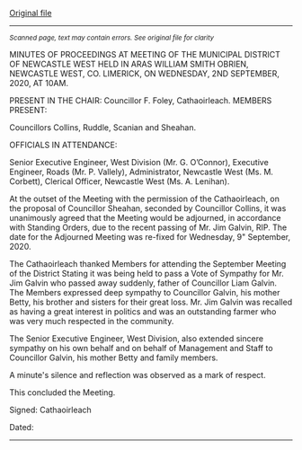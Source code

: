 [Original file](https://www.limerick.ie/sites/default/files/media/documents/2020-10/01-a-2020-09-02-minutes-september.pdf)

---
*<small>Scanned page, text may contain errors. See original file for clarity</small>*  

MINUTES OF PROCEEDINGS AT MEETING OF THE
MUNICIPAL DISTRICT OF NEWCASTLE WEST HELD IN
ARAS WILLIAM SMITH OBRIEN, NEWCASTLE WEST,
CO. LIMERICK, ON WEDNESDAY, 2ND SEPTEMBER, 2020,
AT 10AM.

PRESENT IN THE CHAIR: Councillor F. Foley, Cathaoirleach.
MEMBERS PRESENT:

Councillors Collins, Ruddle, Scanian and Sheahan.

OFFICIALS IN ATTENDANCE:

Senior Executive Engineer, West Division (Mr. G. O’Connor), Executive Engineer, Roads (Mr.
P. Vallely), Administrator, Newcastle West (Ms. M. Corbett), Clerical Officer, Newcastle West
(Ms. A. Lenihan).

At the outset of the Meeting with the permission of the Cathaoirleach, on the proposal of
Councillor Sheahan, seconded by Councillor Collins, it was unanimously agreed that the
Meeting would be adjourned, in accordance with Standing Orders, due to the recent passing
of Mr. Jim Galvin, RIP. The date for the Adjourned Meeting was re-fixed for Wednesday, 9"
September, 2020.

The Cathaoirleach thanked Members for attending the September Meeting of the District
Stating it was being held to pass a Vote of Sympathy for Mr. Jim Galvin who passed away
suddenly, father of Councillor Liam Galvin. The Members expressed deep sympathy to
Councillor Galvin, his mother Betty, his brother and sisters for their great loss. Mr. Jim Galvin
was recalled as having a great interest in politics and was an outstanding farmer who was very
much respected in the community.

The Senior Executive Engineer, West Division, also extended sincere sympathy on his own
behalf and on behalf of Management and Staff to Councillor Galvin, his mother Betty and
family members.

A minute's silence and reflection was observed as a mark of respect.

This concluded the Meeting.

Signed:
Cathaoirleach

Dated:



---
